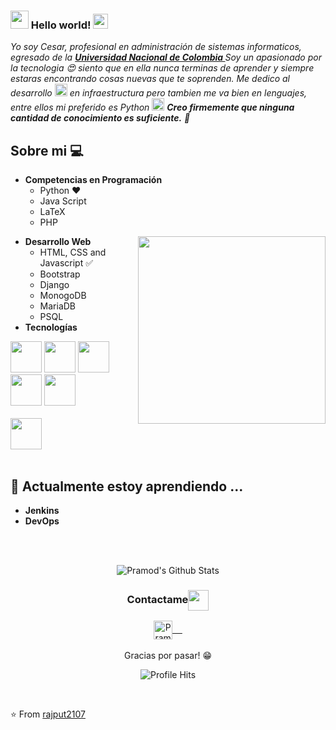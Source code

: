 ### <img src="https://github.com/rajput2107/rajput2107/blob/master/Assets/Hi.gif" width="29px"> Hello world!&nbsp;<img src="https://github.com/rajput2107/rajput2107/blob/master/Assets/Earth.gif" width="24px">
<em>Yo soy Cesar, profesional en administración de sistemas informaticos, egresado de la <a href="https://www.unal.edu.co/"><b>Universidad Nacional de Colombia </b></a> Soy un apasionado por la tecnologia 😍 siento que en ella nunca terminas de aprender y siempre estaras encontrando cosas nuevas que te soprenden. Me dedico al desarrollo   <img src="https://github.com/rajput2107/rajput2107/blob/master/Assets/PC.gif" height="20px"/> en infraestructura pero tambien me va bien en lenguajes, entre ellos mi preferido es Python <img src="https://user-images.githubusercontent.com/41782385/59523230-55488280-8f03-11e9-9abe-e8e0f3d9a245.gif" height="20px"/>  **Creo firmemente que ninguna cantidad de conocimiento es suficiente.** 🧠</em>
 <br/>
## Sobre mi :computer: 
- **Competencias en Programación**
	- Python ❤️
	- Java Script
	- LaTeX
  - PHP

<img align="right" src="https://media2.giphy.com/media/qgQUggAC3Pfv687qPC/giphy.gif" height="300">

- **Desarrollo Web**
	- HTML, CSS and Javascript :white_check_mark:
	- Bootstrap
	- Django
	- MonogoDB
  - MariaDB
  - PSQL
- **Tecnologías**


<code><a href="https://www.python.org/" target="_blank"><img height="50" src="https://www.vectorlogo.zone/logos/python/python-ar21.svg"></a></code>
<code><a href="https://www.linux.org/" target="_blank"><img height="50" src="https://www.vectorlogo.zone/logos/linux/linux-ar21.svg"></a></code>
<code><a href="https://aws.amazon.com/" target="_blank"><img height="50" src="https://www.vectorlogo.zone/logos/amazon_aws/amazon_aws-ar21.svg"></a></code>
<code><a href="https://azure.microsoft.com/" target="_blank"><img height="50" src="https://www.vectorlogo.zone/logos/microsoft_azure/microsoft_azure-ar21.svg"></a></code>
<code><a href="https://www.docker.com/" target="_blank"><img height="50" src="https://www.vectorlogo.zone/logos/docker/docker-official.svg"></a></code>
<br/><br/>
<code><a href="https://wordpress.org/" target="_blank"><img height="50" src="https://www.vectorlogo.zone/logos/wordpress/wordpress-ar21.svg"></a></code>
<br/><br/>

## 🌱 Actualmente estoy aprendiendo ...
- **Jenkins**
- **DevOps**
<br/>
  <br/>



<p align="center">
<img align="center" src="https://github-readme-stats.vercel.app/api?username=cesarpalacios&&show_icons=true&theme=radical" alt="Pramod's Github Stats">
</p>  

<div align="center">
  <h3 align="center">Contactame<img align="center" src="https://github.com/rajput2107/rajput2107/blob/master/Assets/Handshake.gif" height="33px" /></h3> 
</div>
<p align="center">
 <a href="https://www.linkedin.com/in/ceapalaciosal/" target="blank">
  <img align="center" alt="Pramod's LinkedIn" width="30px" src="https://www.vectorlogo.zone/logos/linkedin/linkedin-icon.svg" /> &nbsp; &nbsp;
 </a>
  <br/>
  <br/>
  Gracias por pasar! 😁<br/>
</p>
<p align="center"><img alt="Profile Hits" src="https://hits.seeyoufarm.com/api/count/incr/badge.svg?url=https%3A%2F%2Fgithub.com%2Fcesarpalacios%2F" /></p>
<br/>

⭐️ From [rajput2107](https://github.com/rajput2107)

